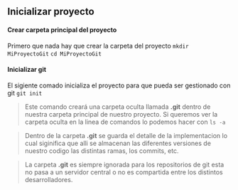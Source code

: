 ## Inicializar proyecto

#### Crear carpeta principal del proyecto

Primero que nada hay que crear la carpeta del proyecto
`
mkdir MiProyectoGit
`
`
cd MiProyectoGit
`
#### Inicializar git
El sigiente comado inicializa el proyecto para que pueda ser gestionado con git
`
git init
`
> Este comando creará una carpeta oculta llamada **.git** dentro de nuestra carpeta principal de nuestro proyecto.
Si queremos ver la carpeta oculta en la linea de comandos lo podemos hacer con `ls -a`

> Dentro de la carpeta **.git** se guarda el detalle de la implementacion lo cual siginifica que alli se almacenan las diferentes versiones de nuestro codigo las distintas ramas, los commits, etc.

> La carpeta **.git** es siempre ignorada para los repositorios de git esta no pasa a un servidor central o no es compartida entre los distintos desarrolladores.

